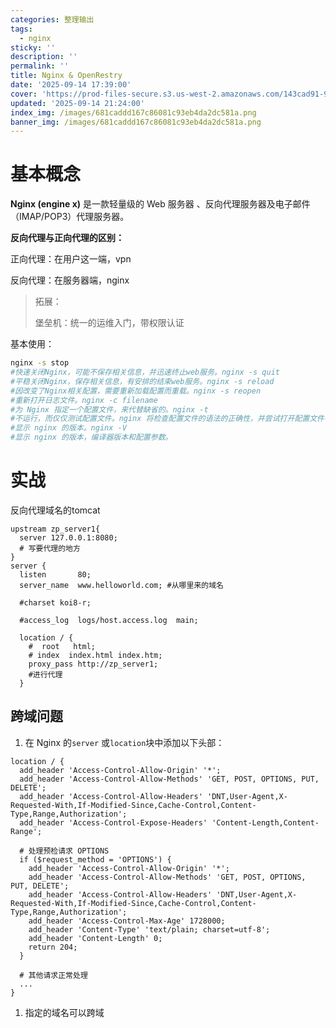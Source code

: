 ```yaml
---
categories: 整理输出
tags:
  - nginx
sticky: ''
description: ''
permalink: ''
title: Nginx & OpenRestry
date: '2025-09-14 17:39:00'
cover: 'https://prod-files-secure.s3.us-west-2.amazonaws.com/143cad91-961b-48b0-82dc-78fbb6eb5abe/b5169eb9-ccc9-44c2-9041-4163c757fcfc/90406427_p0.png?X-Amz-Algorithm=AWS4-HMAC-SHA256&X-Amz-Content-Sha256=UNSIGNED-PAYLOAD&X-Amz-Credential=ASIAZI2LB466UFYQKDKQ%2F20250919%2Fus-west-2%2Fs3%2Faws4_request&X-Amz-Date=20250919T120055Z&X-Amz-Expires=3600&X-Amz-Security-Token=IQoJb3JpZ2luX2VjEFsaCXVzLXdlc3QtMiJGMEQCIAR%2Fw0RBLXrwIcH%2F6X%2FAjCDesPa2A6IS5xjCA%2BhalLZfAiBIUlTe91bzwoJuX0TvuGfHi%2FAFMkmTYMLyWf6d9yh97CqIBAjU%2F%2F%2F%2F%2F%2F%2F%2F%2F%2F8BEAAaDDYzNzQyMzE4MzgwNSIMjc6E9I04sIXG4MdTKtwDeqaUOQz6na%2BVK%2FjvNH8DgNEt%2BTiwK9nlGwYqcA5usZh%2BWiuN2CwwBJJP31ba06LvAxEowdooaHxPX8gTo%2F99V63FneNsxQiinaRoopI650kV%2FGL2gaEEWvJfU7DOTNZsdYvCLYbi8muKazsjiHjROHQ6IM2Liw%2BzrYkJ%2BvxKMf3Rn9VZX0TgwXXzhGjLfH19zOVLTUqSjjRdQEFBmP1WMe9IgIlVlnaU3tsUckc3gBFfm%2BkvyYdotrJ%2FcQAWiy7F8l4Bxgp9mHaCraodC6Td%2Fzkx8M6IWuZbSHuC8ndygIq7fykr7n2wKwxX5PfwEtAjR3KQA3KRz2N0EGd3Fqqhkz%2BMVIAEKr9kEbJw16j8w%2FQDd7I6IRPRuxNi4A01njDltQ9CmCTR4qRk%2FmOlGHdvphIprzsTw%2BSjrr4Hn3n9wCJqQa6KMI2%2Bvk9hs5ImwsdHmqkU1Dqe5uKZ9M%2FbR3DhlrAzbdvqpRcOZFbrqvpF4xw3gMDZWNv8XCD2rEqbh1axOwAvDPwTnIQAfZtTlYhuK8srM9Mph56m%2FhEu%2BglMkoIgaAbmWvQl5tpxYPuc3iCW3iKRzqmFGgiWsUrW6K1%2F%2BRGYTwam%2BychKxHBsYIzaaoYUzo6EuIMvQ2uJf4w4em0xgY6pgFuDKMQmYrx22buqaULjdYFSl3spUoHaX73JnM8PLLM92oqurmaZf2HApYs55yKt6MCOBmKWYB%2FhghC38d384SPUZAdGhQVy1OeMtv2TtNONxF3qG%2BDxSjxSbCPRZgRk1htfMOSivWNUgJdjmR7ZIBqhpHp28IBblqR6O%2F9WZk94J8%2FsAClgDxw8TSLnWUHYprdfmPF1EX3aspRcqhOUNOKlP3faSW5&X-Amz-Signature=7a4b74369d0507926a7e42914d87218e7ebe6e5998f901c42505708393e7047a&X-Amz-SignedHeaders=host&x-amz-checksum-mode=ENABLED&x-id=GetObject'
updated: '2025-09-14 21:24:00'
index_img: /images/681caddd167c86081c93eb4da2dc581a.png
banner_img: /images/681caddd167c86081c93eb4da2dc581a.png
---
```


# 基本概念


**Nginx (engine x)** 是一款轻量级的 Web 服务器 、反向代理服务器及电子邮件（IMAP/POP3）代理服务器。


**反向代理与正向代理的区别：**


正向代理：在用户这一端，vpn


反向代理：在服务器端，nginx

> 拓展：
>
> 堡垒机：统一的运维入门，带权限认证
>
>

基本使用：


```bash
nginx -s stop
#快速关闭Nginx，可能不保存相关信息，并迅速终止web服务。nginx -s quit
#平稳关闭Nginx，保存相关信息，有安排的结束web服务。nginx -s reload
#因改变了Nginx相关配置，需要重新加载配置而重载。nginx -s reopen
#重新打开日志文件。nginx -c filename
#为 Nginx 指定一个配置文件，来代替缺省的。nginx -t
#不运行，而仅仅测试配置文件。nginx 将检查配置文件的语法的正确性，并尝试打开配置文件中所引用到的文件。nginx -v
#显示 nginx 的版本。nginx -V
#显示 nginx 的版本，编译器版本和配置参数。
```


# 实战


反向代理域名的tomcat


```plain text
upstream zp_server1{
  server 127.0.0.1:8080;
  # 写要代理的地方
}
server {
  listen       80;
  server_name  www.helloworld.com; #从哪里来的域名

  #charset koi8-r;

  #access_log  logs/host.access.log  main;

  location / {
    #  root   html;
    # index  index.html index.htm;
    proxy_pass http://zp_server1;
    #进行代理
  }
```


## 跨域问题

1. 在 Nginx 的`server` 或`location`块中添加以下头部：

```plain text
location / {
  add_header 'Access-Control-Allow-Origin' '*';
  add_header 'Access-Control-Allow-Methods' 'GET, POST, OPTIONS, PUT, DELETE';
  add_header 'Access-Control-Allow-Headers' 'DNT,User-Agent,X-Requested-With,If-Modified-Since,Cache-Control,Content-Type,Range,Authorization';
  add_header 'Access-Control-Expose-Headers' 'Content-Length,Content-Range';

  # 处理预检请求 OPTIONS
  if ($request_method = 'OPTIONS') {
    add_header 'Access-Control-Allow-Origin' '*';
    add_header 'Access-Control-Allow-Methods' 'GET, POST, OPTIONS, PUT, DELETE';
    add_header 'Access-Control-Allow-Headers' 'DNT,User-Agent,X-Requested-With,If-Modified-Since,Cache-Control,Content-Type,Range,Authorization';
    add_header 'Access-Control-Max-Age' 1728000;
    add_header 'Content-Type' 'text/plain; charset=utf-8';
    add_header 'Content-Length' 0;
    return 204;
  }

  # 其他请求正常处理
  ...
}
```

1. 指定的域名可以跨域
